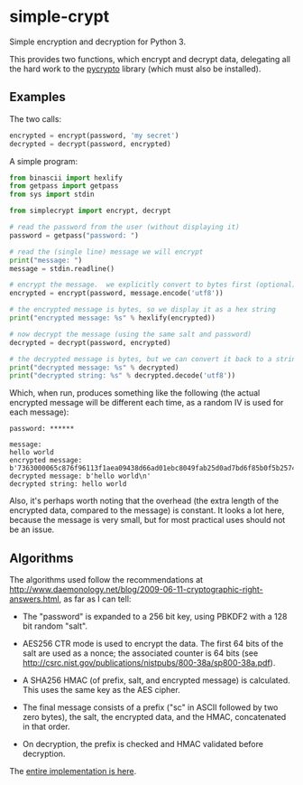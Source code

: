 simple-crypt
============

Simple encryption and decryption for Python 3.

This provides two functions, which encrypt and decrypt data, delegating all
the hard work to the [pycrypto](https://www.dlitz.net/software/pycrypto)
library (which must also be installed).

Examples
--------

The two calls:

```python
encrypted = encrypt(password, 'my secret')
decrypted = decrypt(password, encrypted)
```

A simple program:

```python
from binascii import hexlify
from getpass import getpass
from sys import stdin

from simplecrypt import encrypt, decrypt

# read the password from the user (without displaying it)
password = getpass("password: ")

# read the (single line) message we will encrypt
print("message: ")
message = stdin.readline()

# encrypt the message.  we explicitly convert to bytes first (optional)
encrypted = encrypt(password, message.encode('utf8'))

# the encrypted message is bytes, so we display it as a hex string
print("encrypted message: %s" % hexlify(encrypted))

# now decrypt the message (using the same salt and password)
decrypted = decrypt(password, encrypted)

# the decrypted message is bytes, but we can convert it back to a string
print("decrypted message: %s" % decrypted)
print("decrypted string: %s" % decrypted.decode('utf8'))
```

Which, when run, produces something like the following (the actual encrypted
message will be different each time, as a random IV is used for each message):

```
password: ******

message:
hello world
encrypted message: b'7363000065c876f96113f1aea09438d66ad01ebc8049fab25d0ad7bd6f85b0f5b2574138e410b9e966ac54c8130483b6e89ebe69f87e1f519afc2f848bfecccf'
decrypted message: b'hello world\n'
decrypted string: hello world
```

Also, it's perhaps worth noting that the overhead (the extra length of the
encrypted data, compared to the message) is constant.  It looks a lot here,
because the message is very small, but for most practical uses should not be
an issue.

Algorithms
----------

The algorithms used follow the recommendations at
http://www.daemonology.net/blog/2009-06-11-cryptographic-right-answers.html,
as far as I can tell:

* The "password" is expanded to a 256 bit key, using PBKDF2 with a 128 bit
  random "salt".

* AES256 CTR mode is used to encrypt the data.  The first 64 bits of the
  salt are used as a nonce; the associated counter is 64 bits
  (see http://csrc.nist.gov/publications/nistpubs/800-38a/sp800-38a.pdf).

* A SHA256 HMAC (of prefix, salt, and encrypted message) is calculated.  This
  uses the same key as the AES cipher.

* The final message consists of a prefix ("sc" in ASCII followed by two
  zero bytes), the salt, the encrypted data, and the HMAC, concatenated in
  that order.

* On decryption, the prefix is checked and HMAC validated before decryption.

The [entire implementation is here](https://github.com/andrewcooke/simple-crypt/blob/master/src/simplecrypt/__init__.py).
